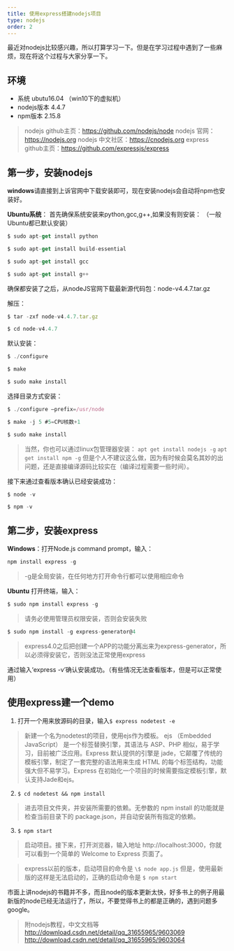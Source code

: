 ```yaml
---
title: 使用express搭建nodejs项目
type: nodejs
order: 2
---
```


最近对nodejs比较感兴趣，所以打算学习一下。但是在学习过程中遇到了一些麻烦，现在将这个过程与大家分享一下。

## 环境

 - 系统 ubutu16.04 （win10下的虚拟机）
 - nodejs版本 4.4.7
 - npm版本 2.15.8

> nodejs  github主页：https://github.com/nodejs/node
> nodejs  官网：https://nodejs.org
> nodejs 中文社区：https://cnodejs.org
> express github主页：https://github.com/expressjs/express

## 第一步，安装nodejs

**windows**请直接到上诉官网中下载安装即可，现在安装nodejs会自动将npm也安装好。

**Ubuntu系统**：
首先确保系统安装来python,gcc,g++,如果没有则安装： 
（一般Ubuntu都已默认安装）

```js
$ sudo apt-get install python 

$ sudo apt-get install build-essential 

$ sudo apt-get install gcc 

$ sudo apt-get install g++ 
```

确保都安装了之后，从nodeJS官网下载最新源代码包：node-v4.4.7.tar.gz

解压：

```js
$ tar -zxf node-v4.4.7.tar.gz 

$ cd node-v4.4.7
```

默认安装： 

```js
$ ./configure 

$ make 

$ sudo make install 
```

选择目录方式安装： 

```js
$ ./configure –prefix=/usr/node 

$ make -j 5 #5=CPU核数+1 

$ sudo make install
```

> 当然，你也可以通过linux包管理器安装：
> `apt get install nodejs -g`
> `apt get install npm -g`
> 但是个人不建议这么做，因为有时候会莫名其妙的出问题，还是直接编译源码比较实在（编译过程需要一些时间）。

接下来通过查看版本确认已经安装成功：

```js
$ node -v
```

```js
$ npm -v
```

## 第二步，安装express

**Windows**：打开Node.js command prompt，输入：
	

```js
npm install express -g
```

> -g是全局安装，在任何地方打开命令行都可以使用相应命令

**Ubuntu** 打开终端，输入：
	

```js
$ sudo npm install express -g
```

> 请务必使用管理员权限安装，否则会安装失败

```js
$ sudo npm install -g express-generator@4  
```

 

>express4.0之后把创建一个APP的功能分离出来为express-generator，所以必须得安装它，否则没法正常使用express

通过输入‘express -v’确认安装成功。（有些情况无法查看版本，但是可以正常使用）

## 使用express建一个demo

  
 1. 打开一个用来放源码的目录，输入`$ express nodetest -e`  

> 新建一个名为nodetest的项目，使用ejs作为模板。 ejs （Embedded JavaScript） 是一个标签替换引擎，其语法与 ASP、PHP 相似，易于学习，目前被广泛应用。Express 默认提供的引擎是 jade，它颠覆了传统的模板引擎，制定了一套完整的语法用来生成 HTML 的每个标签结构，功能强大但不易学习。Express 在初始化一个项目的时候需要指定模板引擎，默认支持Jade和ejs。

 2. `$ cd nodetest && npm install`
 

> 进去项目文件夹，并安装所需要的依赖。无参数的 npm install 的功能就是 检查当前目录下的 package.json，并自动安装所有指定的依赖。 

 3. `$ npm start`
 

> 启动项目。接下来，打开浏览器，输入地址 http://localhost:3000，你就可以看到一个简单的 Welcome to Express 页面了。


> express以前的版本，启动项目的命令是
> `\$ node app.js`
> 但是，使用最新版的这样是无法启动的，正确的启动命令是
> `$ npm start`

市面上讲nodejs的书籍并不多，而且node的版本更新太快，好多书上的例子用最新版的node已经无法运行了，所以，不要觉得书上的都是正确的，遇到问题多google。



> 附nodejs教程，中文文档等
> http://download.csdn.net/detail/qq_31655965/9603069
> http://download.csdn.net/detail/qq_31655965/9603064

     